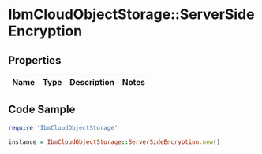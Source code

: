 # IbmCloudObjectStorage::ServerSideEncryption

## Properties

Name | Type | Description | Notes
------------ | ------------- | ------------- | -------------

## Code Sample

```ruby
require 'IbmCloudObjectStorage'

instance = IbmCloudObjectStorage::ServerSideEncryption.new()
```



